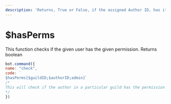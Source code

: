 ```yaml
---
description: 'Returns, True or False, if the assigned Author ID, has it.'
---
```


# $hasPerms

This function checks if the given user has the given permission. Returns boolean

```javascript
bot.command({
name: "check", 
code: `
$hasPerms[$guildID;$authorID;admin]`
/*
This will check if the author in a particular guild has the permission 'Administrator'
*/
})
```

